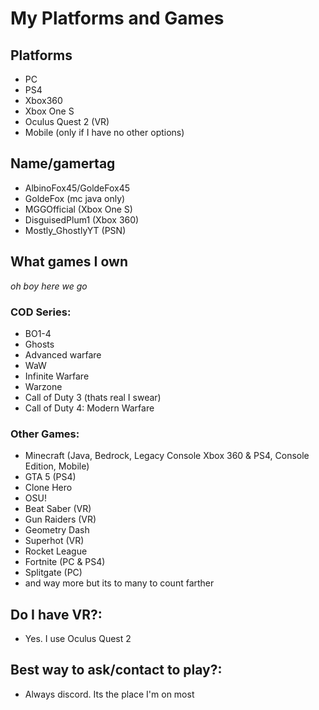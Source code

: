 # My Platforms and Games

## Platforms

* PC
* PS4
* Xbox360
* Xbox One S
* Oculus Quest 2 (VR)
* Mobile (only if I have no other options)

## Name/gamertag
* AlbinoFox45/GoldeFox45
* GoldeFox (mc java only)
* MGGOfficial (Xbox One S)
* DisguisedPlum1 (Xbox 360)
* Mostly_GhostlyYT (PSN)

## What games I own
*oh boy here we go*

### COD Series:
* BO1-4
* Ghosts
* Advanced warfare
* WaW
* Infinite Warfare
* Warzone
* Call of Duty 3 (thats real I swear)
* Call of Duty 4: Modern Warfare

### Other Games:
* Minecraft (Java, Bedrock, Legacy Console Xbox 360 & PS4, Console Edition, Mobile)
* GTA 5 (PS4)
* Clone Hero
* OSU!
* Beat Saber (VR)
* Gun Raiders (VR)
* Geometry Dash
* Superhot (VR)
* Rocket League
* Fortnite (PC & PS4)
* Splitgate (PC)
* and way more but its to many to count farther

## Do I have VR?:
* Yes. I use Oculus Quest 2

## Best way to ask/contact to play?:
* Always discord. Its the place I'm on most
